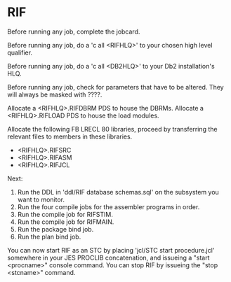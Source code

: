 # RIF

Before running any job, complete the jobcard.

Before running any job, do a 'c all \<RIFHLQ\>' to your chosen high level qualifier.

Before running any job, do a 'c all \<DB2HLQ\>' to your Db2 installation's HLQ.

Before running any job, check for parameters that have to be altered. They will always be masked with ????.

Allocate a \<RIFHLQ\>.RIFDBRM PDS to house the DBRMs.
Allocate a \<RIFHLQ\>.RIFLOAD PDS to house the load modules.

Allocate the following FB LRECL 80 libraries, proceed by transferring the relevant files to members in these libraries.
- \<RIFHLQ\>.RIFSRC
- \<RIFHLQ\>.RIFASM
- \<RIFHLQ\>.RIFJCL

Next:
1. Run the DDL in 'ddl/RIF database schemas.sql' on the subsystem you want to monitor.
2. Run the four compile jobs for the assembler programs in order.
3. Run the compile job for RIFSTIM.
4. Run the compile job for RIFMAIN.
5. Run the package bind job.
6. Run the plan bind job.


You can now start RIF as an STC by placing 'jcl/STC start procedure.jcl' somewhere in your JES PROCLIB concatenation, and issueing a "start \<procname\>" console command.
You can stop RIF by issueing the "stop \<stcname\>" command.